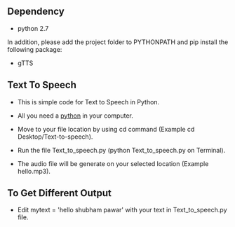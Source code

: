 ## Dependency
- python 2.7

In addition, please add the project folder to PYTHONPATH and pip install the following package:
- gTTS

## Text To Speech

- This is simple code for Text to Speech in Python.

- All you need a [python](https://www.python.org/downloads/) in your computer.

- Move to your file location by using cd command (Example cd Desktop/Text-to-speech).

- Run the file Text_to_speech.py (python Text_to_speech.py on Terminal).

- The audio file will be generate on your selected location (Example hello.mp3).

## To Get Different Output

- Edit mytext = 'hello shubham pawar' with your text in Text_to_speech.py file.
